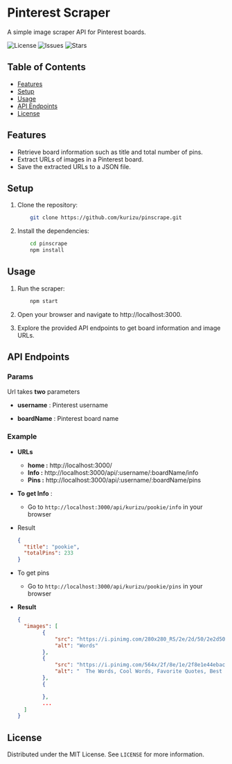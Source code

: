 # Pinterest Scraper

A simple image scraper API for Pinterest boards.

![License](https://img.shields.io/github/license/crizmo/pinscrape)
![Issues](https://img.shields.io/github/issues/crizmo/pinscrape)
![Stars](https://img.shields.io/github/stars/crizmo/pinscrape)

## Table of Contents

- [Features](#features)
- [Setup](#setup)
- [Usage](#usage)
- [API Endpoints](#api-endpoints)
- [License](#license)

## Features

- Retrieve board information such as title and total number of pins.
- Extract URLs of images in a Pinterest board.
- Save the extracted URLs to a JSON file.

## Setup

1. Clone the repository:

    ```bash
        git clone https://github.com/kurizu/pinscrape.git
    ```

2. Install the dependencies:

    ```bash
        cd pinscrape
        npm install
    ```

## Usage
1. Run the scraper:

    ```bash
        npm start
    ```

2. Open your browser and navigate to http://localhost:3000.

3. Explore the provided API endpoints to get board information and image URLs.

## API Endpoints

### Params

Url takes **two** parameters

- **username** : Pinterest username

- **boardName** : Pinterest board name

### Example

- **URLs**
	- **home :**  http://localhost:3000/
	- **Info :**  http://localhost:3000/api/:username/:boardName/info
	- **Pins :**  http://localhost:3000/api/:username/:boardName/pins

- **To get Info** :

  - Go to `http://localhost:3000/api/kurizu/pookie/info` in your browser

- Result

  ```json
  {
    "title": "pookie",
    "totalPins": 233
  }
  ```

- To get pins
  - Go to `http://localhost:3000/api/kurizu/pookie/pins` in your browser

- **Result**

  ```json
  {
    "images": [
          {
              "src": "https://i.pinimg.com/280x280_RS/2e/2d/50/2e2d505f82e118adf0ac6e742e503d82.jpg",
              "alt": "Words"
          },
          {
              "src": "https://i.pinimg.com/564x/2f/8e/1e/2f8e1e44ebac2f3536c991524bfa114f.jpg",
              "alt": "  The Words, Cool Words, Favorite Quotes, Best Quotes, Love Quotes, Inspirational Quotes, Daily Quotes, Motivational, Pretty Words"
          },
          {

          },
          ...
    ]
  }

  ```

## License

Distributed under the MIT License. See `LICENSE` for more information.